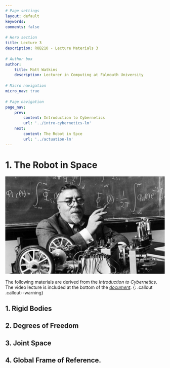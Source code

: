 ```yaml
---
# Page settings
layout: default
keywords:
comments: false

# Hero section
title: Lecture 3
description: ROB210 - Lecture Materials 3

# Author box
author:
    title: Matt Watkins
    description: Lecturer in Computing at Falmouth University

# Micro navigation
micro_nav: true

# Page navigation
page_nav:
    prev:
        content: Introduction to Cybernetics
        url: '../intro-cybernetics-lm'
    next:
        content: The Robot in Spce
        url: '../actuation-lm'
---
```


# 1. The Robot in Space
![Hero Banner Image](images/norbert-weiner.jpg)

The following materials are derived from the *Introduction to Cybernetics*. The video lecture is included at the bottom of the [*document*](#video-lecture).
{: .callout .callout--warning}

## 1. Rigid Bodies
## 2. Degrees of Freedom
## 3. Joint Space
## 4. Global Frame of Reference.

<!--stackedit_data:
eyJoaXN0b3J5IjpbMTczODQ2MDQ4OV19
-->